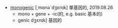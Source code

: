 - [monogenic](https://tw.dictionary.search.yahoo.com/search?p=monogenic) [͵mɑnəˋdʒɛnɪk] 單基因的, 2019.08.26
  - mono + gene + -ic(的, e.g. basic 基本的)
  - genic dʒɛnɪk] 基因的
